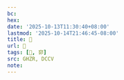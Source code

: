 ```yaml
---
bc:
hex:
date: '2025-10-13T11:30:40+08:00'
lastmod: '2025-10-14T21:46:45-08:00'
title: 󰦮
url: 󰦮
tags: [𰩇, 窌]
src: GHZR, DCCV
note:
---
```

